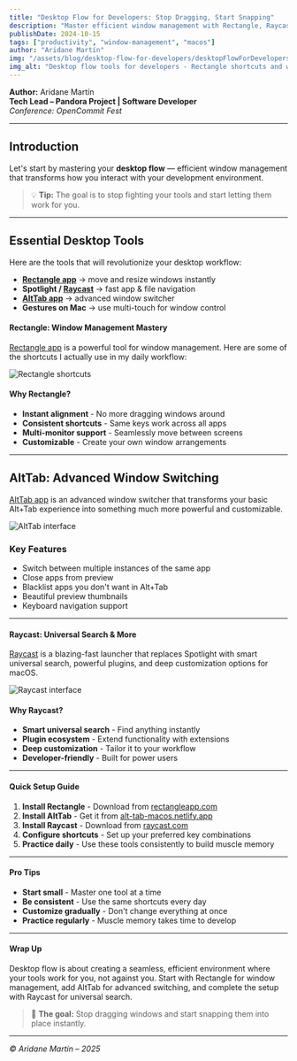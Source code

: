 ```yaml
---
title: "Desktop Flow for Developers: Stop Dragging, Start Snapping"
description: "Master efficient window management with Rectangle, Raycast, and AltTab. Transform your desktop workflow from dragging windows to instant alignment and navigation."
publishDate: 2024-10-15
tags: ["productivity", "window-management", "macos"]
author: "Aridane Martín"
img: "/assets/blog/desktop-flow-for-developers/desktopFlowForDevelopersCover.webp"
img_alt: "Desktop flow tools for developers - Rectangle shortcuts and window management"
---
```


**Author:** Aridane Martín  
**Tech Lead – Pandora Project | Software Developer**  
_Conference: OpenCommit Fest_

---

## Introduction

Let's start by mastering your **desktop flow** — efficient window management that transforms how you interact with your development environment.

> 💡 **Tip:** The goal is to stop fighting your tools and start letting them work for you.

---

## Essential Desktop Tools

Here are the tools that will revolutionize your desktop workflow:

- **[Rectangle app](https://www.rectangleapp.com)** → move and resize windows instantly  
- **Spotlight / [Raycast](https://raycast.com)** → fast app & file navigation  
- **[AltTab app](https://alt-tab-macos.netlify.app)** → advanced window switcher  
- **Gestures on Mac** → use multi-touch for window control  


#### Rectangle: Window Management Mastery

[Rectangle app](https://www.rectangleapp.com) is a powerful tool for window management. Here are some of the shortcuts I actually use in my daily workflow:

![Rectangle shortcuts](/assets/blog/desktop-flow-for-developers/rectangle-shortcuts.png)



#### Why Rectangle?

- **Instant alignment** - No more dragging windows around
- **Consistent shortcuts** - Same keys work across all apps
- **Multi-monitor support** - Seamlessly move between screens
- **Customizable** - Create your own window arrangements

---

## AltTab: Advanced Window Switching

[AltTab app](https://alt-tab-macos.netlify.app) is an advanced window switcher that transforms your basic Alt+Tab experience into something much more powerful and customizable.

![AltTab interface](/assets/blog/desktop-flow-for-developers/alttab.webp)

### Key Features

- Switch between multiple instances of the same app  
- Close apps from preview  
- Blacklist apps you don't want in Alt+Tab
- Beautiful preview thumbnails
- Keyboard navigation support

---

#### Raycast: Universal Search & More

[Raycast](https://raycast.com) is a blazing-fast launcher that replaces Spotlight with smart universal search, powerful plugins, and deep customization options for macOS.

![Raycast interface](/assets/blog/desktop-flow-for-developers/raycast.webp)

#### Why Raycast?

- **Smart universal search** - Find anything instantly
- **Plugin ecosystem** - Extend functionality with extensions
- **Deep customization** - Tailor it to your workflow
- **Developer-friendly** - Built for power users

---

#### Quick Setup Guide

1. **Install Rectangle** - Download from [rectangleapp.com](https://www.rectangleapp.com)
2. **Install AltTab** - Get it from [alt-tab-macos.netlify.app](https://alt-tab-macos.netlify.app)
3. **Install Raycast** - Download from [raycast.com](https://raycast.com)
4. **Configure shortcuts** - Set up your preferred key combinations
5. **Practice daily** - Use these tools consistently to build muscle memory

---

#### Pro Tips

- **Start small** - Master one tool at a time
- **Be consistent** - Use the same shortcuts every day
- **Customize gradually** - Don't change everything at once
- **Practice regularly** - Muscle memory takes time to develop

---

#### Wrap Up

Desktop flow is about creating a seamless, efficient environment where your tools work for you, not against you. Start with Rectangle for window management, add AltTab for advanced switching, and complete the setup with Raycast for universal search.

> 🚀 **The goal:** Stop dragging windows and start snapping them into place instantly.

---

_© Aridane Martín – 2025_
